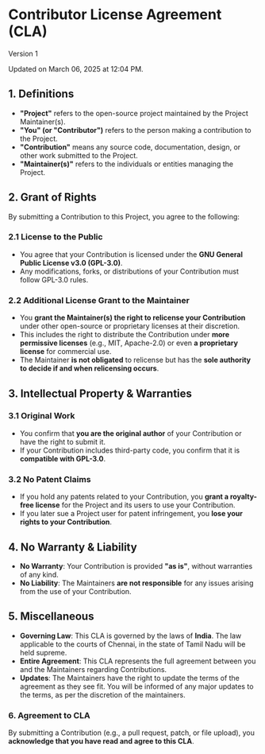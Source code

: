 # **Contributor License Agreement (CLA)**  
Version 1

Updated on March 06, 2025 at 12:04 PM.

## **1. Definitions**  
- **"Project"** refers to the open-source project maintained by the Project Maintainer(s).  
- **"You" (or "Contributor")** refers to the person making a contribution to the Project.  
- **"Contribution"** means any source code, documentation, design, or other work submitted to the Project.  
- **"Maintainer(s)"** refers to the individuals or entities managing the Project.  

## **2. Grant of Rights**  
By submitting a Contribution to this Project, you agree to the following:  

### **2.1 License to the Public**  
- You agree that your Contribution is licensed under the **GNU General Public License v3.0 (GPL-3.0)**.  
- Any modifications, forks, or distributions of your Contribution must follow GPL-3.0 rules.  

### **2.2 Additional License Grant to the Maintainer**  
- You **grant the Maintainer(s) the right to relicense your Contribution** under other open-source or proprietary licenses at their discretion.  
- This includes the right to distribute the Contribution under **more permissive licenses** (e.g., MIT, Apache-2.0) or even **a proprietary license** for commercial use.  
- The Maintainer **is not obligated** to relicense but has the **sole authority to decide if and when relicensing occurs**.  

## **3. Intellectual Property & Warranties**  
### **3.1 Original Work**  
- You confirm that **you are the original author** of your Contribution or have the right to submit it.  
- If your Contribution includes third-party code, you confirm that it is **compatible with GPL-3.0**.  

### **3.2 No Patent Claims**  
- If you hold any patents related to your Contribution, you **grant a royalty-free license** for the Project and its users to use your Contribution.  
- If you later sue a Project user for patent infringement, you **lose your rights to your Contribution**.  

## **4. No Warranty & Liability**  
- **No Warranty**: Your Contribution is provided **"as is"**, without warranties of any kind.  
- **No Liability**: The Maintainers **are not responsible** for any issues arising from the use of your Contribution.  

## **5. Miscellaneous**  
- **Governing Law**: This CLA is governed by the laws of **India**. The law applicable to the courts of Chennai, in the state of Tamil Nadu will be held supreme.
- **Entire Agreement**: This CLA represents the full agreement between you and the Maintainers regarding Contributions.
- **Updates**: The Maintainers have the right to update the terms of the agreement as they see fit. You will be informed of any major updates to the terms, as per the discretion of the maintainers.

### **6. Agreement to CLA**  
By submitting a Contribution (e.g., a pull request, patch, or file upload), you **acknowledge that you have read and agree to this CLA**.  
